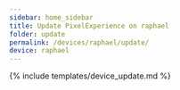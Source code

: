 ```yaml
---
sidebar: home_sidebar
title: Update PixelExperience on raphael
folder: update
permalink: /devices/raphael/update/
device: raphael
---
```

{% include templates/device_update.md %}
